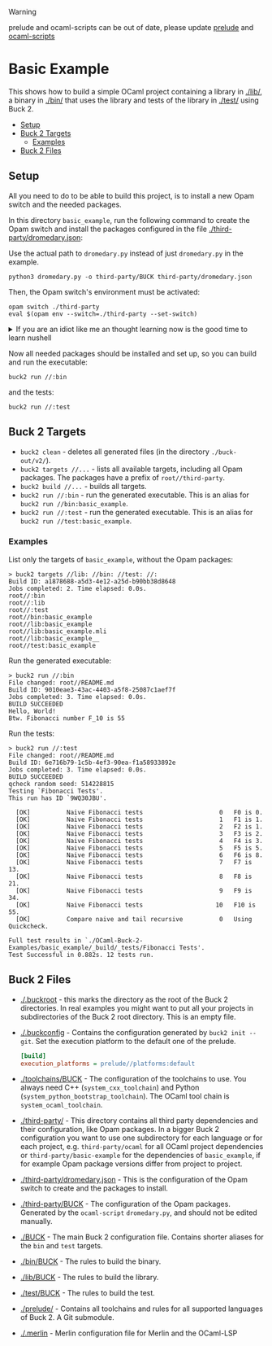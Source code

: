 > [!WARNING]
> prelude and ocaml-scripts can be out of date, please update [prelude](https://github.com/facebook/buck2-prelude.git) and [ocaml-scripts](https://github.com/facebook/ocaml-scripts.git)

# Basic Example

This shows how to build a simple OCaml project containing a library in [./lib/](./lib/), a binary in [./bin/](./bin/) that uses the library and tests of the library in [./test/](./test/) using Buck 2.

- [Setup](#setup)
- [Buck 2 Targets](#buck-2-targets)
  - [Examples](#examples)
- [Buck 2 Files](#buck-2-files)

## Setup

All you need to do to be able to build this project, is to install a new Opam switch and the needed packages.

In this directory `basic_example`, run the following command to create the Opam switch and install the packages configured in the file [./third-party/dromedary.json](./third-party/dromedary.json):

Use the actual path to `dromedary.py` instead of just `dromedary.py` in the example.

```text
python3 dromedary.py -o third-party/BUCK third-party/dromedary.json
```

Then, the Opam switch's environment must be activated:

```text
opam switch ./third-party
eval $(opam env --switch=./third-party --set-switch)
```

<details>
<summary> If you are an idiot like me an thought learning now is the good time to learn nushell </summary>
  ```text
    opam env --switch=./third-party --set-switch | lines | where $it != is-empty | split column "=" name value | update value { split column ";" path | get path.0 | str trim -c "'"} | reduce -f {} {|it acc| $acc | insert $it.name $it.value} | load-env
  ```
</details>

Now all needed packages should be installed and set up, so you can build and run the executable:

```text
buck2 run //:bin
```

and the tests:

```text
buck2 run //:test
```

## Buck 2 Targets

- `buck2 clean` - deletes all generated files (in the directory `./buck-out/v2/`).
- `buck2 targets //...` - lists all available targets, including all Opam packages. The packages have a prefix of `root//third-party`.
- `buck2 build //...` - builds all targets.
- `buck2 run //:bin` - run the generated executable. This is an alias for `buck2 run //bin:basic_example`.
- `buck2 run //:test` - run the generated executable. This is an alias for `buck2 run //test:basic_example`.

### Examples

List only the targets of `basic_example`, without the Opam packages:

```text
> buck2 targets //lib: //bin: //test: //:
Build ID: a1878688-a5d3-4e12-a25d-b90bb38d8648
Jobs completed: 2. Time elapsed: 0.0s.
root//:bin
root//:lib
root//:test
root//bin:basic_example
root//lib:basic_example
root//lib:basic_example.mli
root//lib:basic_example__
root//test:basic_example
```

Run the generated executable:

```text
> buck2 run //:bin
File changed: root//README.md
Build ID: 9010eae3-43ac-4403-a5f8-25087c1aef7f
Jobs completed: 3. Time elapsed: 0.0s.
BUILD SUCCEEDED
Hello, World!
Btw. Fibonacci number F_10 is 55
```

Run the tests:

```text
> buck2 run //:test
File changed: root//README.md
Build ID: 6e716b79-1c5b-4ef3-90ea-f1a58933892e
Jobs completed: 3. Time elapsed: 0.0s.
BUILD SUCCEEDED
qcheck random seed: 514228815
Testing `Fibonacci Tests'.
This run has ID `9WQ30JBU'.

  [OK]          Naive Fibonacci tests                     0   F0 is 0.
  [OK]          Naive Fibonacci tests                     1   F1 is 1.
  [OK]          Naive Fibonacci tests                     2   F2 is 1.
  [OK]          Naive Fibonacci tests                     3   F3 is 2.
  [OK]          Naive Fibonacci tests                     4   F4 is 3.
  [OK]          Naive Fibonacci tests                     5   F5 is 5.
  [OK]          Naive Fibonacci tests                     6   F6 is 8.
  [OK]          Naive Fibonacci tests                     7   F7 is 13.
  [OK]          Naive Fibonacci tests                     8   F8 is 21.
  [OK]          Naive Fibonacci tests                     9   F9 is 34.
  [OK]          Naive Fibonacci tests                    10   F10 is 55.
  [OK]          Compare naive and tail recursive          0   Using Quickcheck.

Full test results in `./OCaml-Buck-2-Examples/basic_example/_build/_tests/Fibonacci Tests'.
Test Successful in 0.882s. 12 tests run.
```

## Buck 2 Files

- [./.buckroot](./.buckroot) - this marks the directory as the root of the Buck 2 directories. In real examples you might want to put all your projects in subdirectories of the Buck 2 root directory. This is an empty file.
- [./.buckconfig](./.buckconfig) - Contains the configuration generated by `buck2 init --git`. Set the execution platform to the default one of the prelude.

  ```ini
  [build]
  execution_platforms = prelude//platforms:default
  ```

- [./toolchains/BUCK](./toolchains/BUCK) - The configuration of the toolchains to use. You always need C++ (`system_cxx_toolchain`) and  Python (`system_python_bootstrap_toolchain`). The OCaml tool chain is `system_ocaml_toolchain`.
- [./third-party/](./third-party/) - This directory contains all third party dependencies and their configuration, like Opam packages. In a bigger Buck 2 configuration you want to use one subdirectory for each language or for each project, e.g. `third-party/ocaml` for all OCaml project dependencies or `third-party/basic-example` for the dependencies of `basic_example`, if for example Opam package versions differ from project to project.
- [./third-party/dromedary.json](./third-party/dromedary.json) - This is the configuration of the Opam switch to create and the packages to install.
- [./third-party/BUCK](./third-party/BUCK) - The configuration of the Opam packages. Generated by the `ocaml-script` `dromedary.py`, and should not be edited manually.
- [./BUCK](./BUCK) - The main Buck 2 configuration file. Contains shorter aliases for the `bin` and `test` targets.
- [./bin/BUCK](./bin/BUCK) - The rules to build the binary.
- [./lib/BUCK](./lib/BUCK) - The rules to build the library.
- [./test/BUCK](./test/BUCK) - The rules to build the test.
- [./prelude/](./prelude/) - Contains all toolchains and rules for all supported languages of Buck 2. A Git submodule.
- [./.merlin](./.merlin) - Merlin configuration file for Merlin and the OCaml-LSP

